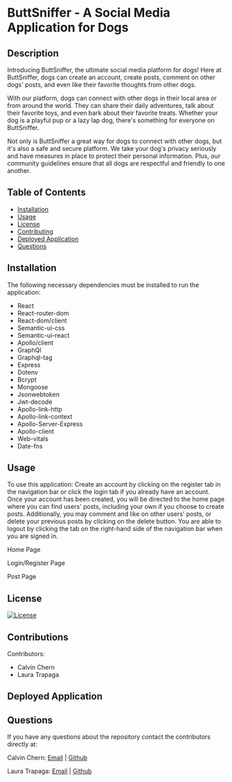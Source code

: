 # ButtSniffer - A Social Media Application for Dogs

## Description

Introducing ButtSniffer, the ultimate social media platform for dogs! Here at ButtSniffer, dogs can create an account, create posts, comment on other dogs' posts, and even like their favorite thoughts from other dogs.

With our platform, dogs can connect with other dogs in their local area or from around the world. They can share their daily adventures, talk about their favorite toys, and even bark about their favorite treats. Whether your dog is a playful pup or a lazy lap dog, there's something for everyone on ButtSniffer.

Not only is ButtSniffer a great way for dogs to connect with other dogs, but it's also a safe and secure platform. We take your dog's privacy seriously and have measures in place to protect their personal information. Plus, our community guidelines ensure that all dogs are respectful and friendly to one another.

## Table of Contents

* [Installation](#installation)
* [Usage](#usage)
* [License](#license)
* [Contributing](#contributions)
* [Deployed Application](#Deployed)
* [Questions](#questions)

## Installation

The following necessary dependencies must be installed to run the application:

* React
* React-router-dom
* React-dom/client
* Semantic-ui-css
* Semantic-ui-react
* Apollo/client
* GraphQl
* Graphql-tag
* Express
* Dotenv
* Bcrypt
* Mongoose
* Jsonwebtoken
* Jwt-decode
* Apollo-link-http
* Apollo-link-context
* Apollo-Server-Express
* Apollo-client
* Web-vitals
* Date-fns

## Usage

To use this application: Create an account by clicking on the register tab in the navigation bar or click the login tab if you already have an account. Once your account has been created, you will be directed to the home page where you can find users' posts, including your own if you choose to create posts. Additionally, you may comment and like on other users' posts, or delete your previous posts by clicking on the delete button. You are able to logout by clicking the tab on the right-hand side of the navigation bar when you are signed in.


Home Page


Login/Register Page


Post Page


## License

 [![License](<https://img.shields.io/badge/License-MIT-yellow.svg>)](<https://opensource.org/licenses/MIT>)

## Contributions

Contributors:

* Calvin Chern
* Laura Trapaga

## Deployed Application



## Questions

If you have any questions about the repository contact the contributors directly at:

Calvin Chern: [Email](mailto:calvin.chern24@gmail.com) | [Github](<https://github.com/cchern>)

Laura Trapaga: [Email](mailto:trapaga9@gmail.com) | [Github](<https://github.com/ltrapaga>)


